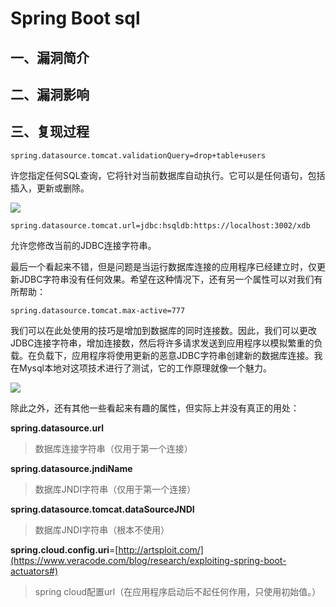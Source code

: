 Spring Boot sql
===============

一、漏洞简介
------------

二、漏洞影响
------------

三、复现过程
------------

    spring.datasource.tomcat.validationQuery=drop+table+users

许您指定任何SQL查询，它将针对当前数据库自动执行。它可以是任何语句，包括插入，更新或删除。

![](/Users/aresx/Documents/VulWiki/.resource/SpringBootsql/media/rId24.png)

    spring.datasource.tomcat.url=jdbc:hsqldb:https://localhost:3002/xdb

允许您修改当前的JDBC连接字符串。

最后一个看起来不错，但是问题是当运行数据库连接的应用程序已经建立时，仅更新JDBC字符串没有任何效果。希望在这种情况下，还有另一个属性可以对我们有所帮助：

    spring.datasource.tomcat.max-active=777

我们可以在此处使用的技巧是增加到数据库的同时连接数。因此，我们可以更改JDBC连接字符串，增加连接数，然后将许多请求发送到应用程序以模拟繁重的负载。在负载下，应用程序将使用更新的恶意JDBC字符串创建新的数据库连接。我在Mysql本地对这项技术进行了测试，它的工作原理就像一个魅力。

![](/Users/aresx/Documents/VulWiki/.resource/SpringBootsql/media/rId25.png)

除此之外，还有其他一些看起来有趣的属性，但实际上并没有真正的用处：

**spring.datasource.url**

> 数据库连接字符串（仅用于第一个连接）

**spring.datasource.jndiName**

> 数据库JNDI字符串（仅用于第一个连接）

**spring.datasource.tomcat.dataSourceJNDI**

> 数据库JNDI字符串（根本不使用）

**spring.cloud.config.uri**=[http://artsploit.com/](https://www.veracode.com/blog/research/exploiting-spring-boot-actuators#)

> spring cloud配置url（在应用程序启动后不起任何作用，只使用初始值。）
